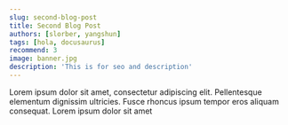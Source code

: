 ```yaml
---
slug: second-blog-post
title: Second Blog Post
authors: [slorber, yangshun]
tags: [hola, docusaurus]
recommend: 3
image: banner.jpg
description: 'This is for seo and description'
---
```


Lorem ipsum dolor sit amet, consectetur adipiscing elit. Pellentesque elementum dignissim ultricies. Fusce rhoncus ipsum tempor eros aliquam consequat. Lorem ipsum dolor sit amet
